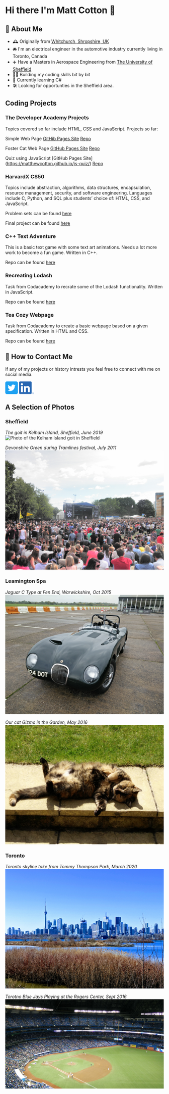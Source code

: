 # Hi there I'm Matt Cotton 👋

## 🧐 About Me
- 🕰️ Originally from [Whitchurch, Shropshire, UK](https://whitchurch.info/)
- 🚘 I'm an electrical engineer in the automotive industry currently living in Toronto, Canada
- ✈️ Have a Masters in Aerospace Engineering from [The University of Sheffield](https://www.sheffield.ac.uk/)
- 🧑‍💻 Building my coding skills bit by bit
- 📖 Currently learning C#
- 🛠️ Looking for opportunties in the Sheffield area. 

## Coding Projects
### The Developer Academy Projects
Topics covered so far include HTML, CSS and JavaScript. Projects so far:

Simple Web Page [GitHib Pages Site](https://matthewcotton.github.io/simple-web-page/) [Repo](https://github.com/matthewcotton/simple-web-page)

Foster Cat Web Page [GitHub Pages Site](https://matthewcotton.github.io/hobby-site/) [Repo](https://github.com/matthewcotton/hobby-site)

Quiz using JavaScript [GitHub Pages Site] (https://matthewcotton.github.io/js-quiz/) [Repo](https://github.com/matthewcotton/js-quiz)


### HarvardX CS50 
Topics include abstraction, algorithms, data structures, encapsulation, resource management, security, and software engineering. Languages include C, Python, and SQL plus students’ choice of: HTML, CSS, and JavaScript.

Problem sets can be found [here](https://github.com/matthewcotton/CS50-ProblemSets)

Final project can be found [here](https://github.com/matthewcotton/TheVirtualSubwayGame)


### C++ Text Adventure
This is a basic text game with some text art animations. Needs a lot more work to become a fun game. Written in C++.

Repo can be found [here](https://github.com/matthewcotton/TextAdventure)


### Recreating Lodash
Task from Codacademy to recrate some of the Lodash functionality. Written in JavaScript.

Repo can be found [here](https://github.com/matthewcotton/RecreatingLodash)


### Tea Cozy Webpage
Task from Codacademy to create a basic webpage based on a given specification. Written in HTML and CSS.

Repo can be found [here](https://github.com/matthewcotton/TeaCozy)


## 📮 How to Contact Me
If any of my projects or history intrests you feel free to connect with me on social media. 

[<img src="https://github.com/matthewcotton/matthewcotton/blob/master/social_icons/Twitter_Social_Icon_Rounded_Square_Color.png" height="40em" align="center" alt="Follow Matthew Cotton on Twitter" title="Follow Matthew Cotton on Twitter"/>](https://twitter.com/Matt__Cotton)
[<img src="https://github.com/matthewcotton/matthewcotton/blob/master/social_icons/LI-In-Bug.png" height="40em" align="center" alt="Follow Matthew Cotton on LinkedIn" title="Follow Matthew Cotton on LinkedIn">](https://www.linkedin.com/in/matthew-cotton-ba1a3449/)


## A Selection of Photos
### Sheffield
*The goit in Kelham Island, Sheffield, June 2019*
<img src="https://github.com/matthewcotton/matthewcotton/blob/master/location_photos/MVIMG_20190622_134948.jpg" alt="Photo of the Kelham Island goit in Sheffield">

*Devonshire Green during Tramlines festival, July 2011*
<img src="https://github.com/matthewcotton/matthewcotton/blob/master/location_photos/P7230965.JPG" alt="Photo of Devonshire Green in Sheffield during Tramlines festival 2011">


### Leamington Spa
*Jaguar C Type at Fen End, Warwickshire, Oct 2015*
<img src="https://github.com/matthewcotton/matthewcotton/blob/master/location_photos/IMG_20151028_105241.jpg" alt="Photo of Jaguar C type at Fen End circuit in Warwickshire">

*Our cat Gizmo in the Garden, May 2016*
<img src="https://github.com/matthewcotton/matthewcotton/blob/master/location_photos/IMG_20160522_120532.jpg" alt="Gizmo our cat at home in Leamington Spa">


### Toronto
*Toronto skyline take from Tommy Thompson Park, March 2020*
<img src="https://github.com/matthewcotton/matthewcotton/blob/master/location_photos/IMG_20200307_145043-EFFECTS.jpg" alt="Photo of Toronto skyline take from Tommy Thompson Park">

*Torotno Blue Jays Playing at the Rogers Center, Sept 2016*
<img src="https://github.com/matthewcotton/matthewcotton/blob/master/location_photos/IMG-20160929-WA0001.jpeg" alt="Toronto Blue Jays playing at the Rogers Center">

<!--
**matthewcotton/matthewcotton** is a ✨ _special_ ✨ repository because its `README.md` (this file) appears on your GitHub profile.

Here are some ideas to get you started:

- 🔭 I’m currently working on ...
- 🌱 I’m currently learning ...
- 👯 I’m looking to collaborate on ...
- 🤔 I’m looking for help with ...
- 💬 Ask me about ...
- 📫 How to reach me: ...
- 😄 Pronouns: ...
- ⚡ Fun fact: ...
-->
